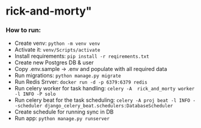 # rick-and-morty" 

### How to run:

- Create venv: `python -m venv venv`
- Activate it: `venv/Scripts/activate`
- Install requirements: `pip install -r reqirements.txt`
- Create new Postgres DB & user
- Copy .env.sample -> .env and populate with all required data
- Run migrations: `python manage.py migrate`
- Run Redis Srrver: `docker run -d -p 6379:6379 redis`
- Run celery worker for task handling: `celery -A  rick_and_morty worker -l INFO -P solo`
- Run celery beat for the task scheduling: `celery -A proj beat -l INFO --scheduler django_celery_beat.schedulers:DatabaseScheduler`
- Create schedule for running sync in DB
- Run app: `python manage.py runserver`
